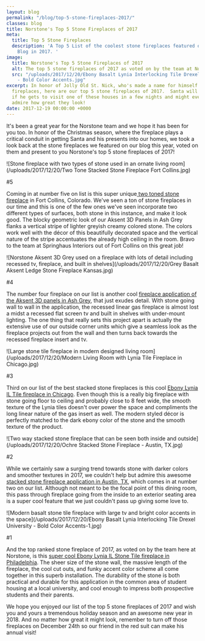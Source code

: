 ```yaml
---
layout: blog
permalink: "/blog/top-5-stone-fireplaces-2017/"
classes: blog
title: Norstone's Top 5 Stone Fireplaces of 2017
meta:
  title: Top 5 Stone Fireplaces
  description: 'A Top 5 List of the coolest stone fireplaces featured on the Norstone
    Blog in 2017. '
image:
  title: Norstone's Top 5 Stone Fireplaces of 2017
  alt: The top 5 stone fireplaces of 2017 as voted on by the team at Norstone
  src: "/uploads/2017/12/20/Ebony Basalt Lynia Interlocking Tile Drexel University
    - Bold Color Accents.jpg"
excerpt: In honor of Jolly Old St. Nick, who's made a name for himself coming through
  fireplaces, here are our top 5 stone fireplaces of 2017.  Santa will be sure lucky
  if he gets to visit one of these houses in a few nights and might even pause to
  admire how great they look!
date: 2017-12-19 00:00:00 +0000
---
```

It's been a great year for the Norstone team and we hope it has been for you too.  In honor of the Christmas season, where the fireplace plays a critical conduit in getting Santa and his presents into our homes, we took a look back at the stone fireplaces we featured on our blog this year, voted on them and present to you Norstone's top 5 stone fireplaces of 2017!

![Stone fireplace with two types of stone used in an ornate living room](/uploads/2017/12/20/Two Tone Stacked Stone Fireplace Fort Collins.jpg) 

\#5

Coming in at number five on list is this super unique[ two toned stone fireplace](https://www.norstoneusa.com/blog/two-toned-modern-fireplace-in-ft-collins-co/) in Fort Collins, Colorado.  We've seen a ton of stone fireplaces in our time and this is one of the few ones we've seen incorporate two different types of surfaces, both stone in this instance, and make it look good.  The blocky geometric look of our Aksent 3D Panels in Ash Grey flanks a vertical stripe of lighter greyish creamy colored stone.  The colors work well with the décor of this beautifully decorated space and the vertical nature of the stripe accentuates the already high ceiling in the room.  Bravo to the team at Springhaus Interiors out of Fort Collins on this great job!

![Norstone Aksent 3D Grey used on a fireplace with lots of detail including recessed tv, fireplace, and built in shelves](/uploads/2017/12/20/Grey Basalt Aksent Ledge Stone Fireplace Kansas.jpg)

\#4

The number four fireplace on our list is another cool [fireplace application of the Aksent 3D panels in Ash Grey](https://www.norstoneusa.com/blog/3d-ledge-stone-kansas/), that just exudes detail.  With stone going wall to wall in the application, the recessed linear gas fireplace is almost lost a midst a recessed flat screen tv and built in shelves with under-mount lighting.  The one thing that really sets this project apart is actually the extensive use of our outside corner units which give a seamless look as the fireplace projects out from the wall and then turns back towards the recessed fireplace insert and tv.

![Large stone tile fireplace in modern designed living room](/uploads/2017/12/20/Modern Living Room with Lynia Tile Fireplace in Chicago.jpg)

\#3

Third on our list of the best stacked stone fireplaces is this cool [Ebony Lynia IL Tile fireplace in Chicago](https://www.norstoneusa.com/blog/modern-stone-fireplace-chicago/).  Even though this is a really big fireplace with stone going floor to ceiling and probably close to 8 feet wide, the smooth texture of the Lynia tiles doesn't over power the space and compliments the long linear nature of the gas insert as well.  The modern styled décor is perfectly matched to the dark ebony color of the stone and the smooth texture of the product.

![Two way stacked stone fireplace that can be seen both inside and outside](/uploads/2017/12/20/Ochre Stacked Stone Fireplace - Austin, TX.jpg) 

\#2

While we certainly saw a surging trend towards stone with darker colors and smoother textures in 2017, we couldn't help but admire this awesome [stacked stone fireplace application in Austin, TX](https://www.norstoneusa.com/blog/ochre-ochre-everywhere-in-this-magnificent-austin-tx-modern-home/), which comes in at number two on our list.  Although not meant to be the focal point of this dining room, this pass through fireplace going from the inside to an exterior seating area is a super cool feature that we just couldn't pass up giving some love to.

![Modern basalt stone tile fireplace with large tv and bright color accents in the space](/uploads/2017/12/20/Ebony Basalt Lynia Interlocking Tile Drexel University - Bold Color Accents-1.jpg)

\#1

And the top ranked stone fireplace of 2017, as voted on by the team here at Norstone, is this [super cool Ebony Lynia IL Stone Tile fireplace in Philadelphia](https://www.norstoneusa.com/blog/study-surrounded-by-beauty-in-this-downtown-philadelphia-university-student-housing-lounge/).  The sheer size of the stone wall, the massive length of the fireplace, the cool cut outs, and funky accent color scheme all come together in this superb installation.  The durability of the stone is both practical and durable for this application in the common area of student housing at a local university, and cool enough to impress both prospective students and their parents.

We hope you enjoyed our list of the top 5 stone fireplaces of 2017 and wish you and yours a tremendous holiday season and an awesome new year in 2018.  And no matter how great it might look, remember to turn off those fireplaces on December 24th so our friend in the red suit can make his annual visit!